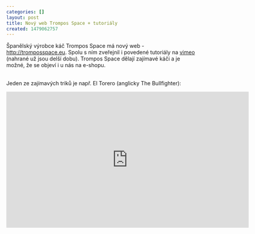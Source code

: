 ```yaml
---
categories: []
layout: post
title: Nový web Trompos Space + tutoriály
created: 1479062757
---
```

<p>Španělský výrobce káč Trompos Space má nový web - <a class="bbc_link" href="http://tromposspace.eu" target="_blank">http://tromposspace.eu</a>. Spolu s ním zveřejnil i povedené tutoriály na <a href="https://vimeo.com/tromposspace/videos">vimeo</a> (nahrané už jsou delší dobu). Trompos Space dělají zajímavé káči a je možné, že se objeví i u nás na e-shopu.<br />
<br />
Jeden ze zajímavých triků je např. El Torero (anglicky The Bullfighter):</p>
<iframe allowfullscreen="" frameborder="0" height="360" mozallowfullscreen="" src="https://player.vimeo.com/video/169864073" webkitallowfullscreen="" width="640"></iframe>

<p></p>
